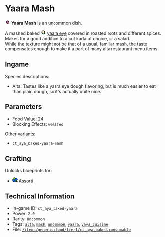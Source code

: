 # Yaara Mash

<img src="https://raw.githubusercontent.com/Ceterai/Enternia/main/items/generic/food/tier1/ct_aya_baked.png" alt="Yaara Mash icon" loading="lazy" height=16px width="auto" /> **Yaara Mash** is an uncommon dish.

A mashed baked <img src="https://raw.githubusercontent.com/Ceterai/Enternia/main/items/generic/produce/ct_yaara_eye.png" alt="Yaara Eye icon" loading="lazy" height=16px width="auto" /> [yaara eye](https://ceterai.github.io/MyEnternia/Wiki/YaaraEye) covered in roasted roots and different spices. Makes for a good addition to a cut kada of choice, or a salad.  
While the texture might not be that of a usual, familiar mash, the taste compensates enough to make it a part of many alta restaurant menu items.

## Ingame

Species descriptions:

- Alta: Tastes like a yaara eye dough flavoring, but is much easier to eat than plain dough, so it's actually quite nice.

## Parameters

- Food Value: 24
- Blocking Effects: `wellfed`

Other variants:

- `ct_aya_baked-yaara-mash`

## Crafting

Unlocks blueprints for:

- <img src="https://raw.githubusercontent.com/Ceterai/Enternia/main/items/generic/food/tier2/ct_assorti.png" alt="Assorti icon" loading="lazy" height=16px width="auto" /> [Assorti](https://ceterai.github.io/MyEnternia/Wiki/Assorti)

## Technical Information

- In-game ID: `ct_aya_baked-yaara`
- Power: `2.0`
- Rarity: `Uncommon`
- Tags: [`alta`](https://ceterai.github.io/MyEnternia/Wiki/Tags/Alta), [`mash`](https://ceterai.github.io/MyEnternia/Wiki/Tags/Mash), [`uncommon`](https://ceterai.github.io/MyEnternia/Wiki/Tags/Uncommon), [`yaara`](https://ceterai.github.io/MyEnternia/Wiki/Tags/Yaara), [`yava_cuisine`](https://ceterai.github.io/MyEnternia/Wiki/Tags/YavaCuisine)
- File: [`/items/generic/food/tier1/ct_aya_baked.consumable`](https://github.com/Ceterai/Enternia/blob/main/items/generic/food/tier1/ct_aya_baked.consumable)
